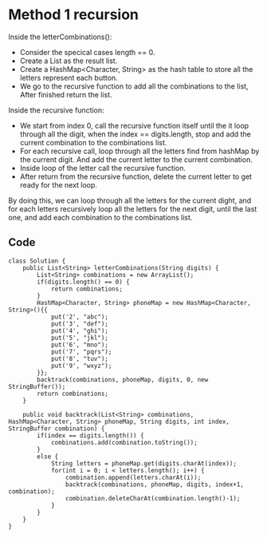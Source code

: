 # Method 1 recursion
  Inside the letterCombinations():</br>
  * Consider the specical cases length == 0.</br>
  * Create a List<String> as the result list.</br>
  * Create a HashMap<Character, String> as the hash table to store all the letters represent each button.</br>
  * We go to the recursive function to add all the combinations to the list, After finished return the list.</br>

  Inside the recursive function:</br>

  * We start from index 0, call the recursive function itself until the it loop through all the digit, when the index == digits.length, stop and add the current combination to the combinations list.</br>
  * For each recursive call, loop through all the letters find from hashMap by the current digit. And add the current letter to the current combination.</br>
  * Inside loop of the letter call the recursive function.</br>
  * After return from the recursive function, delete the current letter to get ready for the next loop.</br>
 
 By doing this, we can loop through all the letters for the current dight, and for each letters recursively loop all the letters for the next digit, until the last one, and add each combination to the combinations list.
## Code
```
class Solution {
    public List<String> letterCombinations(String digits) {
        List<String> combinations = new ArrayList();
        if(digits.length() == 0) {
            return combinations;
        }
        HashMap<Character, String> phoneMap = new HashMap<Character, String>(){{
            put('2', "abc");
            put('3', "def");
            put('4', "ghi");
            put('5', "jkl");
            put('6', "mno");
            put('7', "pqrs");
            put('8', "tuv");
            put('9', "wxyz");
        }};
        backtrack(combinations, phoneMap, digits, 0, new StringBuffer());
        return combinations;
    }
    
    public void backtrack(List<String> combinations, HashMap<Character, String> phoneMap, String digits, int index, StringBuffer combination) {
        if(index == digits.length()) {
            combinations.add(combination.toString());
        }
        else {
            String letters = phoneMap.get(digits.charAt(index));
            for(int i = 0; i < letters.length(); i++) {
                combination.append(letters.charAt(i));
                backtrack(combinations, phoneMap, digits, index+1, combination);
                combination.deleteCharAt(combination.length()-1);
            }
        }
    }
}
```
